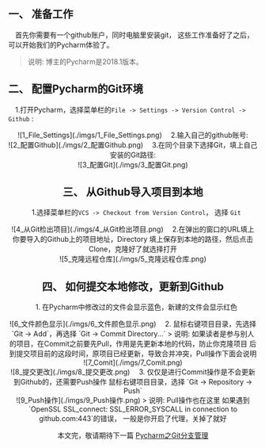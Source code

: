 ## 一、 准备工作
&emsp;首先你需要有一个github账户，同时电脑里安装git，
这些工作准备好了之后，可以开始我们的Pycharm体验了。  
> 说明: 博主的Pycharm是2018.1版本。

## 二、 配置Pycharm的Git环境
&emsp;1.打开Pycharm，选择菜单栏的`File -> Settings ->
Version Control -> Github` :  
<div align=center>![1_File_Settings](./imgs/1_File_Settings.png)  
&emsp;2.输入自己的github账号:  
<div align=center>![2_配置Github](./imgs/2_配置Github.png)  
&emsp;3.在同个目录下选择Git，填上自己安装的Git路径:  
<div align=center>![3_配置Git](./imgs/3_配置Git.png)  

## 三、 从Github导入项目到本地
&emsp;1.选择菜单栏的`VCS -> Checkout from Version Control`，
选择 `Git`  
<div align=center>![4_从Git检出项目](./imgs/4_从Git检出项目.png)  
&emsp;2.在弹出的窗口的URL填上你要导入的Github上的项目地址，Directory
填上保存到本地的路径，然后点击Clone，克隆好了就选择打开  
<div align=center>![5_克隆远程仓库](./imgs/5_克隆远程仓库.png)  

## 四、 如何提交本地修改，更新到Github
&emsp;1. 在Pycharm中修改过的文件会显示蓝色，新建的文件会显示红色  
<div align=center>![6_文件颜色显示](./imgs/6_文件颜色显示.png)  
&emsp;2. 鼠标右键项目目录，先选择 `Git -> Add`，再选择 `Git -> Commit Directory...`  
> 说明: 如果读者是参与别人的项目，在Commit之前要先Pull，作用是先更新本地的代码，防止你克隆项目
后到提交项目前的这段时间，原项目已经更新，导致合并冲突，Pull操作下面会说明  

<div align=center>![7_Comit](./imgs/7_Comit.png)
<div align=center>![8_提交更改](./imgs/8_提交更改.png)  
&emsp;3. 仅仅是进行Commit操作是不会更新到Github的，还需要Push操作  
鼠标右键项目目录，选择 `Git -> Repository -> Push`  
<div align=center>![9_Push操作](./imgs/9_Push操作.png)
> 说明: Pull操作也在这里  
如果遇到`OpenSSL SSL_connect: SSL_ERROR_SYSCALL in connection to github.com:443`的错误，  
一般是你开启了代理，关掉了就好

本文完，敬请期待下一篇 [Pycharm之Git分支管理]()




